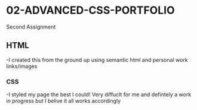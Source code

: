 # 02-ADVANCED-CSS-PORTFOLIO
Second Assignment

## HTML
-I created this from the ground up using semantic html and personal work links/images

### CSS
-I styled my page the best I could! Very diffuclt for me and defintely a work in progress but I belive it all works accordingly